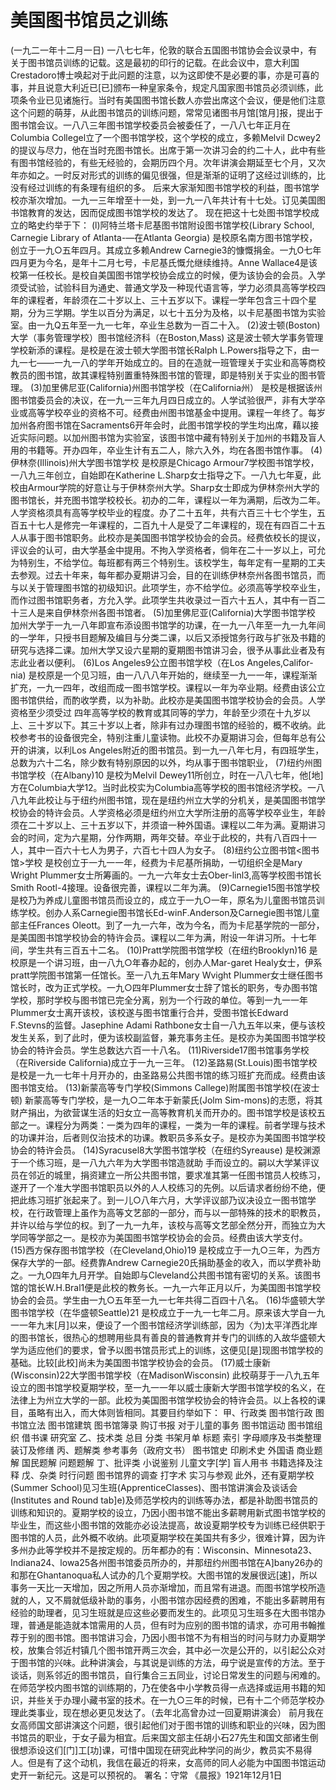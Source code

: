 # 美国图书馆员之训练
(一九二一年十二月一日)
一八七七年，伦敦的联合五国图书馆协会会议录中，有关于图书馆员训练的记载。这是最初的印行的记载。在此会议中，意大利国Crestadoro博士唤起对于此问题的注意，以为这即使不是必要的事，亦是可喜的事，并且说意大利近已[已]颁布一种皇家条令，规定凡国家图书馆员必须训练，此项条令业已见诸施行。当时有美国图书馆长数人亦尝出席这个会议，便是他们注意这个问题的萌芽，从此图书馆员的训练问题，常常见诸图书月馆[馆月]报，提出于图书馆会议。一八八三年图书馆学校委员会被委任了，一八八七年正月在Columbia Collegel立了一个图书馆学校，这个学校的成立，多赖Melvil Dcwey2的提议与尽力，他在当时充图书馆长。出席于第一次讲习会的约二十人，此中有些有图书馆经验的，有些无经验的，会期历四个月。次年讲演会期延至七个月，又次年亦如之。一时反对形式的训练的偏见很强，但是渐渐的证明了这经过训练的，比没有经过训练的有条理有组织的多。
后来大家渐知图书馆学校的利益，图书馆学校亦渐次增加。一九一三年增至十一处，到一九一八年共计有十七处。订见美国图书馆教育的发达，因而促成图书馆学校的发达了。
现在把这十七处图书馆学校成立的略史约举于下：
(l)阿特兰塔卡尼基图书馆附设图书馆学校(Library School,
Carnegie Library of Atlanta-—在Atlanta Georgia)
是校原名南方图书馆学校，创立于一九○五年四月。其成立多赖Andrew Carnegie3的慷慨捐金。一九O七年四月更为今名，是年十二月七号，卡尼基氏慨允继续维持。Anne Wallace4是该校第一任校长。是校自美国图书馆学校协会成立的时候，便为该协会的会员。入学须受试验，试验科目为通史、普通文学及一种现代语言等，学力必须具高等学校四年的课程者，年龄须在二十岁以上、三十五岁以下。课程一学年包含三十四个星期，分为三学期。学生以百分为满足，以七十五分为及格，以卡尼基图书馆为实验室。由一九Q五年至一九一七年，卒业生总数为一百二十入。
(2)波士顿(Boston)大学（事务管理学校）图书馆经济科（在Boston,Mass)
这是波士顿大学事务管理学校新添的课程。是校是在波士顿大学图书馆长Ralph L.Powers指导之下，由一九一七——一九一八的学年开始成立的。目的在造就一班管理关于实业和高等商校教员的图书馆，故其课程特别置重特殊图书馆的管理，即是特别关于实业的图书管理。
(3)加里佛尼亚(California)州图书馆学校（在California州）
是校是根据该州图书馆委员会的决议，在一九一三年九月四日成立的。人学试验很严，非有大学卒业或高等学校卒业的资格不可。经费由州图书馆基金中提用。课程一年终了。每岁加州各府图书馆在Sacraments6开年会时，此图书馆学校的学生均出席，藉以接近实际问题。以加州图书馆为实验室，该图书馆中藏有特别关于加州的书籍及盲人用的书籍等。开办四年，卒业生计有五二人，除六入外，均在各图书馆作事。
(4)伊林奈(Illinois)州大学图书馆学校
是校原是Chicago Armour7学校图书馆学校，一八九三年创立，自始即在Katherine L.Sharp女士指导之下。一八九七年夏，此校由Armour学院的好意让与于伊林奈州大学。Sharp女士即成为伊林奈州大学的图书馆长，并充图书馆学校校长。初办的二年，课程以一年为满期，后改为二年。人学资格须具有高等学校毕业的程度。办了二十五年，共有六百三十七个学生，五百五十七人是修完一年课程的，二百九十人是受了二年课程的，现在有四百二十五人从事于图书馆职务。此校亦是美国图书馆学校协会的会员。经费依校长的提议，评议会的认可，由大学基金中提用。不拘入学资格者，倘年在二十一岁以上，可允为特别生，不给学位。每班都有两三个特别生。该校学生，每年定有一星期的工夫去参观。过去十年来，每年都办夏期讲习会，目的在训练伊林奈州各图书馆员，而与以关于管理图书馆的初级知识。此项学生，亦不给学位。必须高等学校卒业生，而作过图书馆职务者，方允入学。此项学生共收录过一百六十五人，其中有一百二十三人是来自伊林奈州各图书馆者。
(5)加里佛尼亚(California)大学图书馆学校
加州大学于一九一八年即宣布添设图书馆学的功课，在一九一八年至一九一九年间的一学年，只授书目题解及编目与分类二课，以后又添授馆务行政与扩张及书籍的研究与选择二课。加州大学又设六星期的夏期图书馆讲习会，很予从事此业者及有志此业者以便利。
(6)Los Angeles9公立图书馆学校（在Los Angeles,Califor-nia)
是校原是一个见习班，由一八八八年开始的，继续至一九一一年，课程渐渐扩充，一九一四年，改组而成一图书馆学校。课程以一年为卒业期。经费由该公立图书馆供给，而酌收学费，以为补助。此校亦是美国图书馆学校协会的会员。人学资格至少须受过
四年高等学校的教育或其同等的学力，年龄至少须在十九岁以上、三十岁以下。其三十岁以上者，除非有过办理图书馆的经验的，概不收纳。此校参考书的设备很完全，特别注重儿童读物。此校不办夏期讲习会，但每年总有公开的讲演，以利Los Angeles附近的图书馆员。到一九一八年七月，有四班学生，总数为六十二名，除少数有特别原因的以外，均从事于图书馆职业，
(7)纽约州图书馆学校（在Albany)10
是校为Melvil Dewey11所创立，时在一八八七年，他[地]方在Columbia大学12。当时此校实为Columbia高等学校的图书馆经济学校。一八八九年此校让与于纽约州图书馆，现在是纽约州立大学的分机关，是美国图书馆学校协会的特许会员。人学资格必须是纽约州立大学所注册的高等学校卒业生，年龄须在二十岁以上、三十五岁以下，并须谙一种外国语。课程以二年为满。夏期讲习会的时间，定为六星期，分作两期，两年交替。卒业于此校的，共有八百四十一人，其中一百六十七人为男子，六百七十四人为女子。
(8)纽约公立图书馆<图书馆>学校
是校创立于一九一一年，经费为卡尼基所捐助，一切组织全是Mary Wright Plummer女士所筹画的。一九一六年女士去Ober-linl3,高等学校图书馆长Smith Rootl-4接理。设备很完善，课程以二年为满。
(9)Carnegie15图书馆学校
是校乃为养成儿童图书馆员而设立的，成立于一九○一年，原名为儿童图书馆员训练学校。创办人系Carnegie图书馆长Ed-winF.Anderson及Carnegie图书馆儿童部主任Frances Oleott。到了一九一六年，改为今名，而为卡尼基学院的一部分，是美国图书馆学校协会的特许会员。课程以二年为满，附设一年讲习所。十七年间，学生共有三百五十二名。
(10)Pratt学院图书馆学校（在纽约Brooklyn)16
是校原是一个讲习班，由一八九○年春办起的，创办人Mar-garet Healy女士，伊系pratt学院图书馆第一任馆长。至一八九五年Mary Wvight Plummer女士继任图书馆长时，改为正式学校。一九○四年Plummer女士辞了馆长的职务，专办图书馆学校，那时学校与图书馆已完全分离，别为一个行政的单位。等到一九一一年Plummer女士离开该校，该校遂与图书馆重行合并，受图书馆长Edward F.Stevns的监督。Jasephine Adami Rathbone女士自一八九五年以来，便与该校发生关系，到了此时，便为该校副监督，兼充事务主任。是校亦为美国图书馆学校协会的特许会员。学生总数达六百一十八名。
(11)Riverside17图书馆事务学校（在Riverside California)成立于一九一三年。
(12)圣路易(St.Louis)图书馆学校是校是一九一七年十月开办的，由圣路易公共图书馆的练习班扩充而成。经费由该图书馆支给。
(13)新蒙高等专门学校(Simmons Callege)附属图书馆学校(在波士顿)
新蒙高等专门学校，是一九○二年本于新蒙氏(Jolm Sim-mons)的志愿，将其财产捐出，为欲营谋生活的妇女立一高等教育机关而开办的。图书馆学校是该校五部之一。课程分为两类：一类为四年的课程，一类为一年的课程。前者学理与技术的功课并治，后者则仅治技术的功课。教职员多系女子。是校亦为美国图书馆学校协会的特许会员。
(14)Syracusel8大学图书馆学校（在纽约Syreause)
是校渊源于一个练习班，是一八九六年为大学图书馆造就助
手而设立的。嗣以大学某评议员在邻近的城里，捐资建立一所公共图书馆，要求准其第一任图书馆员人校练习，遂开了一个准大学图书馆职员以外的人人校练习的先例。以后请求者纷纷不绝，便把此练习班扩张起来了。到一儿○八年六月，大学评议部乃议决设立一图书馆学校，在行政管理上虽作为高等文艺部的一部分，而与以一部特殊的技术的职教员，并许以给与学位的权。到了一九一九年，该校与高等文艺部全然分开，而独立为大学同等学部之一。是校亦为美国图书馆学校协会的会员。经费由该大学支付。
(15)西方保存图书馆学校（在Cleveland,Ohio)19
是校成立于一九○三年，为西方保存大学的一部。经费靠Andrew Carnegie20氏捐助基金的收入，而以学费补助之。一九O四年九月开学。自始即与Cleveland公共图书馆有密切的关系。该图书馆的馆长W.H.Bral1便是此校的教务长。一九一六年正月以斤，为美国图书馆学校协会的会员。学生由一九○五年至一九一七年共得二百四十八名。
(16)华盛顿大学图书馆学校（在华盛顿Seattle)21
是校成立于一九一七年二月。原来该大学自一九一一年九末[月]以来，便设了一个图书馆经济学训练部，因为〈为)太平洋西北岸的图书馆长，很热心的想聘用些具有善良的普通教育并专门的训练的入故华盛顿大学为适应他们的要求，曾予以图书馆员形式上的训练，这便见[是]现图书馆学校的基础。比较[此校]尚未为美国图书馆学校协会的会员。
(17)威士康新(Wisconsin)22大学图书馆学校（在MadisonWisconsin)
此校萌芽于一八九五年设立的图书馆学校夏期学校，至一九一一年以威士康新大学图书馆学校的名义，在法律上为州立大学的一部。此校为美国图书馆学校协会的特许会员。以上各校的课目，虽略有出入，而大体则皆相同。其要目约举如下：
甲、行政类
图书馆行政
图书馆立法
图书馆建筑
图书馆簿录
购订书报
对于儿童的事务
图书馆运动
图书馆组织
借书课
研究室
乙、技术类
总目
分类
书架月单
标题
索引
字母顺序及书类整理
装订及修缮
丙、题解类
参考事务（政府文书）
图书馆史
印刷术史
外国语
商业题解
国民题解
问题题解
丁、批评类
小说鉴别
儿童文字[学]
盲人用书
书籍选择及注释
戊、杂类
时行问题
图书馆界的调查
打字术
实习与参观
此外，还有夏期学校(Summer School)见习生班(ApprenticeClasses)、图书馆讲演会及谈话会(Institutes and Round tab]e)及师范学校内的训练等办法，都是补助图书馆员的训练和知识的。夏期学校的设立，乃因小图书馆不能出多薪聘用新式图书馆学校的毕业生，而这些小图书馆的效能亦必设法提高，故设夏期学校专为训练已经供职于图书馆的人员，此外概不收纳。此项夏期学校在美国共有多少，很难计算，因为许多州办此等学校并不是按定规的。历年都办的有：Wisconsin、Minnesota23、Indiana24、lowa25各州图书馆委员所办的，并那纽约州图书馆在A]bany26办的和那在Ghantanoqua私人试办的几个夏期学校。大图书馆的发展很远[速]，所以事务一天比一天增加，因之所用人员亦渐增加，而且常有进退。而图书馆学校所造就的人，又不屑就低级补助的事务，小图书馆亦因经费的困难，不能出多薪聘用有经验的助理者，见习生班就是应这些必要而发生的。此项见习生班多在大图书馆办理，普通是能造就本馆需用的人员，但有时为应别的图书馆的请求，亦可用书翰推荐于别的图书馆。图书馆讲习会，乃因小图书馆不为有相当的时问与财力办夏期学校，放集合邻近村镇几个图书馆开两三次会，其中必一次是公开的，以引起公众对于图书馆的兴味。此种讲演会，与其说是训练的方法，毋宁说是宣传的方法。至于谈话，则系邻近的图书馆员，自行集合三五同业，讨论日常发生的问题与闲难的。在师范学校内图书馆的训练期的，乃在使各中小学教员得一点选择或运用书籍的知识，并些关于办理小藏书室的技术。在一九○三年的时候，已有十二个师范学校办理此类事业，现在想必更见发达了。（去年北高曾办过一回夏期讲演会）
前月我在女高师国文部讲演这个问题，很引起他们对于图书馆的训练和职业的兴味，因为图书馆员的职业，于女子最为相宜。后来国文部主任胡小石27先生和国文部诸生倒很想添设这们[门]工[功]课，可惜中国现在研究此种学问的尚少，教员实不易得人。但是有了这个动机，我信在最近的将来，女高师的同人必能为中国图书馆运动史开一新纪元。这是可以预祝的。
署名：守常
《晨报》1921年12月1日

